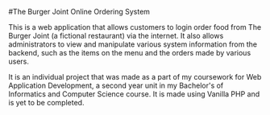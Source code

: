 #The Burger Joint Online Ordering System

This is a web application that allows customers to login order food from The Burger Joint (a fictional restaurant) via the internet. It also allows administrators to view and manipulate various system information from the backend, such as the items on the menu and the orders made by various users.

It is an individual project that was made as a part of my coursework for Web Application Development, a second year unit in my Bachelor's of Informatics and Computer Science course. It is made using Vanilla PHP and is yet to be completed.

